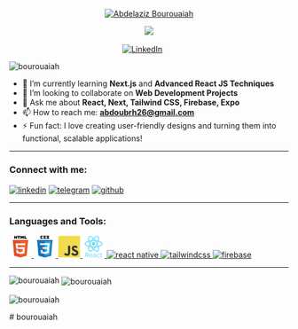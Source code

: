 <p align="center">
  <a href="https://github.com/Bourouaiah">
    <img src="https://readme-typing-svg.demolab.com?font=Fira+Code&size=30&duration=1000&pause=800&color=0077FF&center=true&width=435&lines=Abdelaziz+Bourouaiah" alt="Abdelaziz Bourouaiah" />
  </a>
</p>

<p align="center">
  <a href="http://bourouaiah.dev">
    <img src="https://readme-typing-svg.demolab.com?font=Fira+Code&size=30&duration=1000&pause=1000&color=0077FF&center=true&width=435&lines=Frontend+Developer;React+%7C+Next+%7C+Tailwind+CSS;Building+Modern+Web+Apps" />
  </a>
</p>

<!-- Social icons section -->
<p align="center">
  <a href="https://linkedin.com/in/abdelazizbourouaiah"><img width="32px" alt="LinkedIn" title="LinkedIn" src="https://raw.githubusercontent.com/rahuldkjain/github-profile-readme-generator/master/src/images/icons/Social/linked-in-alt.svg"/></a>
  &#8287;&#8287;&#8287;&#8287;&#8287;
</p>

<p align="left"> <img src="https://komarev.com/ghpvc/?username=bourouaiah&label=Profile%20views&color=0077FF&style=flat" alt="bourouaiah" /> </p>

- 🌱 I’m currently learning **Next.js** and **Advanced React JS Techniques**  <br />
- 👯 I’m looking to collaborate on **Web Development Projects**  <br />
- 💬 Ask me about **React, Next, Tailwind CSS, Firebase, Expo**  <br />
- 📫 How to reach me: **abdoubrh26@gmail.com**  <br />
- ⚡ Fun fact: I love creating user-friendly designs and turning them into functional, scalable applications!  <br />

---

<h3 align="left">Connect with me:</h3>
<p align="left">
  <a href="https://www.linkedin.com/in/abdelaziz-bourouaiah-7a9ba1226/" target="blank"><img align="center" src="https://raw.githubusercontent.com/rahuldkjain/github-profile-readme-generator/master/src/images/icons/Social/linked-in-alt.svg" alt="linkedin" height="30" width="40" /></a>
  <a href="https://t.me/Abdelaziz_Bourouaiah" target="blank"><img align="center" src="https://upload.wikimedia.org/wikipedia/commons/8/82/Telegram_logo.svg" alt="telegram" height="30" width="40" /></a>
  <a href="https://github.com/Bourouaiah" target="blank"><img align="center" src="https://cdn.jsdelivr.net/npm/simple-icons@v3/icons/github.svg" alt="github" height="30" width="40" /></a>
</p>

---

<h3 align="left">Languages and Tools:</h3>
<p align="left">
  <a href="https://developer.mozilla.org/en-US/docs/Web/HTML" target="_blank" rel="noreferrer"> <img src="https://raw.githubusercontent.com/devicons/devicon/master/icons/html5/html5-original-wordmark.svg" alt="html5" width="40" height="40"/> </a>
  <a href="https://developer.mozilla.org/en-US/docs/Web/CSS" target="_blank" rel="noreferrer"> <img src="https://raw.githubusercontent.com/devicons/devicon/master/icons/css3/css3-original-wordmark.svg" alt="css3" width="40" height="40"/> </a>
  <a href="https://developer.mozilla.org/en-US/docs/Web/JavaScript" target="_blank" rel="noreferrer"> <img src="https://raw.githubusercontent.com/devicons/devicon/master/icons/javascript/javascript-original.svg" alt="javascript" width="40" height="40"/> </a>
  <a href="https://reactjs.org/" target="_blank" rel="noreferrer"> <img src="https://raw.githubusercontent.com/devicons/devicon/master/icons/react/react-original-wordmark.svg" alt="react" width="40" height="40"/> </a>
  <a href="https://reactnative.dev/" target="_blank" rel="noreferrer"> <img src="https://reactnative.dev/img/header_logo.svg" alt="react native" width="40" height="40"/> </a>
  <a href="https://tailwindcss.com/" target="_blank" rel="noreferrer"> <img src="https://www.vectorlogo.zone/logos/tailwindcss/tailwindcss-icon.svg" alt="tailwindcss" width="40" height="40"/> </a>
  <a href="https://firebase.google.com/" target="_blank" rel="noreferrer"> <img src="https://www.vectorlogo.zone/logos/firebase/firebase-icon.svg" alt="firebase" width="40" height="40"/> </a>
</p>

---

<p><img align="left" src="https://github-readme-stats.vercel.app/api/top-langs?username=bourouaiah&show_icons=true&theme=dark&locale=en&layout=compact" alt="bourouaiah" /></p>

<p>&nbsp;<img align="center" src="https://github-readme-stats.vercel.app/api?username=bourouaiah&show_icons=true&theme=dark&locale=en" alt="bourouaiah" /></p>

<p><img align="center" src="https://github-readme-streak-stats.herokuapp.com/?user=bourouaiah&theme=dark" alt="bourouaiah" /></p>
#   b o u r o u a i a h 
 
 